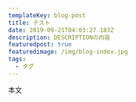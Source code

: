 ```yaml
---
templateKey: blog-post
title: テスト
date: 2019-09-21T04:03:27.183Z
description: DESCRIPTIONの内容
featuredpost: true
featuredimage: /img/blog-index.jpg
tags:
  - タグ
---
```

本文
